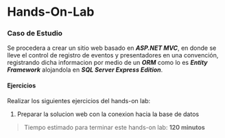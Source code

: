 ﻿# Hands-On-Lab

### Caso de Estudio

Se procedera a crear un sitio web basado en ***ASP.NET MVC***, en donde se lleve el control de registro de eventos y presentadores en una convención, registrando dicha informacion por medio de un ***ORM*** como lo es ***Entity Framework*** alojandola en ***SQL Server Express Edition***.

#### Ejercicios

Realizar los siguientes ejercicios del hands-on lab:

1. Preparar la solucion web con la conexion hacia la base de datos

> Tiempo estimado para terminar este hands-on lab: **120 minutos**


